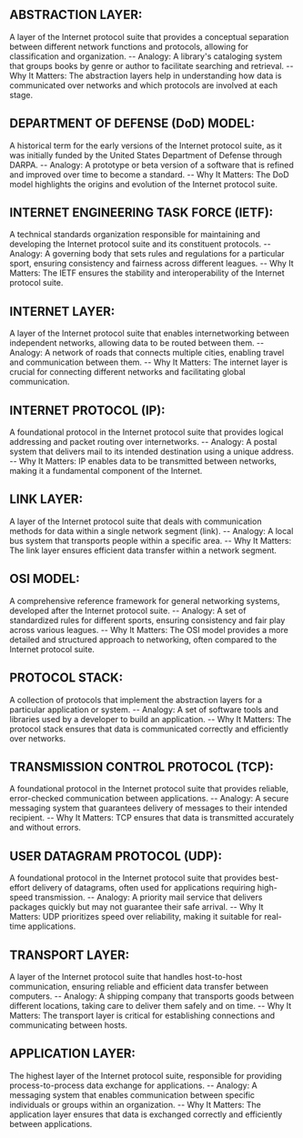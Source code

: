 ## ABSTRACTION LAYER: 
A layer of the Internet protocol suite that provides a conceptual separation between different network functions and protocols, allowing for classification and organization.
-- Analogy: A library's cataloging system that groups books by genre or author to facilitate searching and retrieval.
-- Why It Matters: The abstraction layers help in understanding how data is communicated over networks and which protocols are involved at each stage.

## DEPARTMENT OF DEFENSE (DoD) MODEL:
A historical term for the early versions of the Internet protocol suite, as it was initially funded by the United States Department of Defense through DARPA.
-- Analogy: A prototype or beta version of a software that is refined and improved over time to become a standard.
-- Why It Matters: The DoD model highlights the origins and evolution of the Internet protocol suite.

## INTERNET ENGINEERING TASK FORCE (IETF):
A technical standards organization responsible for maintaining and developing the Internet protocol suite and its constituent protocols.
-- Analogy: A governing body that sets rules and regulations for a particular sport, ensuring consistency and fairness across different leagues.
-- Why It Matters: The IETF ensures the stability and interoperability of the Internet protocol suite.

## INTERNET LAYER:
A layer of the Internet protocol suite that enables internetworking between independent networks, allowing data to be routed between them.
-- Analogy: A network of roads that connects multiple cities, enabling travel and communication between them.
-- Why It Matters: The internet layer is crucial for connecting different networks and facilitating global communication.

## INTERNET PROTOCOL (IP):
A foundational protocol in the Internet protocol suite that provides logical addressing and packet routing over internetworks.
-- Analogy: A postal system that delivers mail to its intended destination using a unique address.
-- Why It Matters: IP enables data to be transmitted between networks, making it a fundamental component of the Internet.

## LINK LAYER:
A layer of the Internet protocol suite that deals with communication methods for data within a single network segment (link).
-- Analogy: A local bus system that transports people within a specific area.
-- Why It Matters: The link layer ensures efficient data transfer within a network segment.

## OSI MODEL:
A comprehensive reference framework for general networking systems, developed after the Internet protocol suite.
-- Analogy: A set of standardized rules for different sports, ensuring consistency and fair play across various leagues.
-- Why It Matters: The OSI model provides a more detailed and structured approach to networking, often compared to the Internet protocol suite.

## PROTOCOL STACK:
A collection of protocols that implement the abstraction layers for a particular application or system.
-- Analogy: A set of software tools and libraries used by a developer to build an application.
-- Why It Matters: The protocol stack ensures that data is communicated correctly and efficiently over networks.

## TRANSMISSION CONTROL PROTOCOL (TCP):
A foundational protocol in the Internet protocol suite that provides reliable, error-checked communication between applications.
-- Analogy: A secure messaging system that guarantees delivery of messages to their intended recipient.
-- Why It Matters: TCP ensures that data is transmitted accurately and without errors.

## USER DATAGRAM PROTOCOL (UDP):
A foundational protocol in the Internet protocol suite that provides best-effort delivery of datagrams, often used for applications requiring high-speed transmission.
-- Analogy: A priority mail service that delivers packages quickly but may not guarantee their safe arrival.
-- Why It Matters: UDP prioritizes speed over reliability, making it suitable for real-time applications.

## TRANSPORT LAYER:
A layer of the Internet protocol suite that handles host-to-host communication, ensuring reliable and efficient data transfer between computers.
-- Analogy: A shipping company that transports goods between different locations, taking care to deliver them safely and on time.
-- Why It Matters: The transport layer is critical for establishing connections and communicating between hosts.

## APPLICATION LAYER:
The highest layer of the Internet protocol suite, responsible for providing process-to-process data exchange for applications.
-- Analogy: A messaging system that enables communication between specific individuals or groups within an organization.
-- Why It Matters: The application layer ensures that data is exchanged correctly and efficiently between applications.